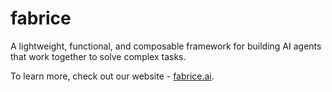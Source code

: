 fabrice
====

A lightweight, functional, and composable framework for building AI agents that work together to solve complex tasks. 

To learn more, check out our website - [fabrice.ai](https://fabrice.ai).
